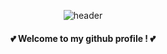 <div align = "center">
  
![header](https://capsule-render.vercel.app/api?type=Waving&color=0:f7f5f5,35:FFA883,100:363636&height=280&text=Mezzi&desc=@gimezi&fontSize=80&fontAlign=70&fontAlignY=35&descSize=15&descAlign=80&descAlignY=47&fontColor=ffffff&animation=twinkling)


#### :two_hearts: Welcome to my github profile ! :two_hearts:
<br/>

</div>
